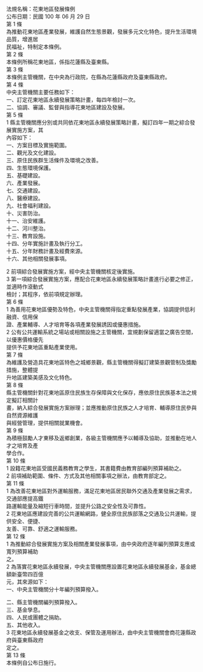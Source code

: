法規名稱：花東地區發展條例  
公布日期：民國 100 年 06 月 29 日  
第 1 條  
為推動花東地區產業發展，維護自然生態景觀，發展多元文化特色，提升生活環境品質，增進居  
民福祉，特制定本條例。  
第 2 條  
本條例所稱花東地區，係指花蓮縣及臺東縣。  
第 3 條  
本條例主管機關，在中央為行政院，在縣為花蓮縣政府及臺東縣政府。  
第 4 條  
中央主管機關主要任務如下：  
一、訂定花東地區永續發展策略計畫，每四年檢討一次。  
二、協調、審議、監督與指導花東地區建設及發展。  
第 5 條  
1 縣主管機關應分別或共同依花東地區永續發展策略計畫，擬訂四年一期之綜合發展實施方案，其  
內容如下：  
一、方案目標及實施範圍。  
二、觀光及文化建設。  
三、原住民族群生活條件及環境之改善。  
四、生態環境保護。  
五、基礎建設。  
六、產業發展。  
七、交通建設。  
八、醫療建設。  
九、社會福利建設。  
十、災害防治。  
十一、治安維護。  
十二、河川整治。  
十三、教育設施。  
十四、分年實施計畫及執行分工。  
十五、分年財務計畫及經費來源。  
十六、其他相關發展事項。  


2 前項綜合發展實施方案，經中央主管機關核定後實施。  
3 第一項綜合發展實施方案，應配合花東地區永續發展策略計畫進行必要之修正，並適時作滾動式  
檢討；其程序，依前項規定辦理。  
第 6 條  
1 為善用花東地區優勢及特色，中央主管機關得指定重點發展產業，協調提供低利融資、信用保  
證、產業輔導、人才培育等各項產業發展誘因或優惠措施。  
2 公有公共運輸系統之場站或相關設施之主管機關，宜規劃保留適當之廣告空間，以優惠價格優先  
提供予花東地區重點產業使用。  
第 7 條  
為維護及營造具花東地區特色之城鄉景觀，縣主管機關得擬訂建築景觀管制及獎勵措施，整體提  
升地區建築美感及文化特色。  
第 8 條  
縣主管機關針對花東地區原住民族生存保障與文化保存，應依原住民族基本法之規定擬訂相關計  
畫，納入綜合發展實施方案辦理；並應推動原住民族之人才培育、輔導原住民參與自然資源維護  
與經營管理，提供相關就業機會。  
第 9 條  
為積極鼓勵人才東移及返鄉創業，各級主管機關應予以輔導及協助，並推動在地人才之培育及產  
學合作。  
第 10 條  
1 設籍花東地區受國民義務教育之學生，其書籍費由教育部編列預算補助之。  
2 前項補助範圍、條件、方式及其他相關事項之辦法，由教育部定之。  
第 11 條  
1 為改善花東地區對外運輸服務，滿足花東地區居民聯外交通及產業發展之需求，交通部應提高鐵  
路運輸能量及縮短行車時間，並提升公路之安全性及可靠性。  
2 花東地區應建設完善的公共運輸網路，健全原住民族部落之交通及公共運輸，提供安全、便捷、  
友善、可靠、舒適之運輸服務。  
第 12 條  
1 為推動綜合發展實施方案及相關產業發展事項，由中央政府逐年編列預算支應或寬列預算補助  
之。  
2 為落實花東地區永續發展，中央主管機關應設置花東地區永續發展基金，基金總額新臺幣四百億  
元，其來源如下：  
一、中央主管機關分十年編列預算撥入。  


二、縣主管機關編列預算撥入。  
三、基金孳息。  
四、人民或團體之捐助。  
五、其他收入。  
3 花東地區永續發展基金之收支、保管及運用辦法，由中央主管機關會商花蓮縣政府與臺東縣政府  
定之。  
第 13 條  
本條例自公布日施行。  


